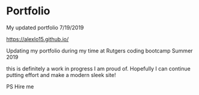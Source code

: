 # Portfolio
My updated portfolio 7/19/2019

https://alexlo15.github.io/


Updating my portfolio during my time at Rutgers coding bootcamp Summer 2019

this is definitely a work in progress I am proud of. Hopefully I can continue putting effort and make a modern sleek site!

PS Hire me
